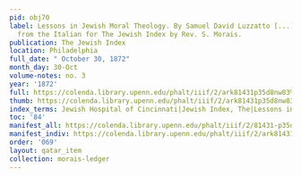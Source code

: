 ```yaml
---
pid: obj70
label: Lessons in Jewish Moral Theology. By Samuel David Luzzatto [...] Translated
  from the Italian for The Jewish Index by Rev. S. Morais.
publication: The Jewish Index
location: Philadelphia
full_date: " October 30, 1872"
month_day: 30-Oct
volume-notes: no. 3
year: '1872'
full: https://colenda.library.upenn.edu/phalt/iiif/2/ark81431p35d8nw83%2FSHA256E-s8589248--2a03520abb6efb265e66ae39548ff29f14a757d55427566dc3d7b3b7b50cc54b.jpeg/full/3500,/0/default.jpg
thumb: https://colenda.library.upenn.edu/phalt/iiif/2/ark81431p35d8nw83%2FSHA256E-s8589248--2a03520abb6efb265e66ae39548ff29f14a757d55427566dc3d7b3b7b50cc54b.jpeg/full/!200,200/0/default.jpg
index_terms: Jewish Hospital of Cincinnati|Jewish Index, The|Lessons in Moral Theology
toc: '84'
manifest_all: https://colenda.library.upenn.edu/phalt/iiif/2/81431-p35d8nw83/manifest
manifest_indiv: https://colenda.library.upenn.edu/phalt/iiif/2/ark81431p35d8nw83%2FSHA256E-s8589248--2a03520abb6efb265e66ae39548ff29f14a757d55427566dc3d7b3b7b50cc54b.jpeg
order: '069'
layout: qatar_item
collection: morais-ledger
---
```

